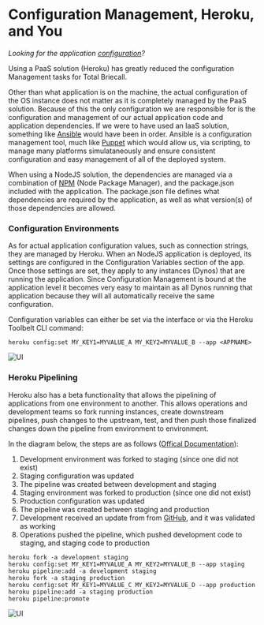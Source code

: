 # Configuration Management, Heroku, and You

_Looking for the application [configuration](/docs/Configuration.md)?_

Using a PaaS solution (Heroku) has greatly reduced the configuration Management tasks for Total Briecall.

Other than what application is on the machine, the actual configuration of the OS instance does not matter as it is completely managed by the PaaS solution.  Because of this the only configuration we are responsible for is the configuration and management of our actual application code and application dependencies. If we were to have used an IaaS solution, something like [Ansible](http://www.ansible.com) would have been in order. Ansible is a configuration management tool, much like [Puppet](http://www.puppetlabs.com) which would allow us, via scripting, to manage many platforms simulataneously and ensure consistent configuration and easy management of all of the deployed system.

When using a NodeJS solution, the dependencies are managed via a combination of [NPM](https://www.npmjs.com/) (Node Package Manager), and the package.json included with the application.  The package.json file defines what dependencies are required by the application, as well as what version(s) of those dependencies are allowed.

### Configuration Environments

As for actual application configuration values, such as connection strings, they are managed by Heroku.  When an NodeJS application is deployed, its settings are configured in the Configuration Variables section of the app. Once those settings are set, they apply to any instances (Dynos) that are running the application.  Since Configuration Management is bound at the application level it becomes very easy to maintain as all Dynos running that application because they will all automatically receive the same configuration.

Configuration variables can either be set via the interface or via the Heroku Toolbelt CLI command:

`heroku config:set MY_KEY1=MYVALUE_A MY_KEY2=MYVALUE_B --app <APPNAME>`

![UI](https://raw.githubusercontent.com/wiki/TeraLogics/TotalBriecall/images/heroku-config.gif)

### Heroku Pipelining

Heroku also has a beta functionality that allows the pipelining of applications from one environment to another.  This allows operations and development teams so fork running instances, create downstream pipelines, push changes to the upstream, test, and then push those finalized changes down the pipeline from environment to environment.

In the diagram below, the steps are as follows ([Offical Documentation](https://blog.heroku.com/archives/2013/7/10/heroku-pipelines-beta)):

1. Development environment was forked to staging (since one did not exist)
1. Staging configuration was updated
1. The pipeline was created between development and staging
1. Staging environment was forked to production (since one did not exist)
1. Production configuration was updated
1. The pipeline was created between staging and production
1. Development received an update from from [GitHub](/docs/Tools.md#github), and it was validated as working
1. Operations pushed the pipeline, which pushed development code to staging, and staging code to production

```
heroku fork -a development staging
heroku config:set MY_KEY1=MYVALUE_A MY_KEY2=MYVALUE_B --app staging 
heroku pipeline:add -a development staging
heroku fork -a staging production
heroku config:set MY_KEY1=MYVALUE_C MY_KEY2=MYVALUE_D --app production
heroku pipeline:add -a staging production
heroku pipeline:promote
```

![UI](https://raw.githubusercontent.com/wiki/TeraLogics/TotalBriecall/images/Heroku%20Pipeline%20Diagram.png)